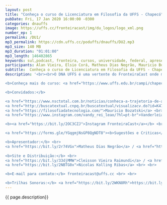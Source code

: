 ```yaml
---
layout: post
title: "Conheça o curso de Licenciatura em Filosofia da UFFS - Chapecó"
pubDate: Fri, 17 Jan 2020 16:00:00 -0300
categories: dnauffs
image: https://uffs.cc/fronteiracast/img/du_logos/logo_xml.png
number_ep: 1
permalink: /DU1/ 
mp3_permalink: https://cdn.uffs.cc/poduffs/dnauffs/DU2.mp3
mp3_size: 140 MB
mp3_duration: "01:01:00"
mp3_length: 146402865 
keywords: sul,podcast, fronteira, cursos, universidade, federal, apresentação, chapecó, curso, filosofia, ciência, licenciatura
participants: Alan Vieira, Elsio Corá, Matheus Dias Negrão, Mauricio Bozatski e Vanderleia Pedrotti
subtitle:  Conheça o curso de Licenciatura em Filosofia da UFFS - Chapecó
description: '<br><br>O DNA UFFS é uma vertente do FronteiraCast onde mostraremos TUDO que acontece na UFFS. E o episódio de hoje é para apresentarmos o curso de licenciatura em Filosofia, do campus chapecó, recebemos a aluna do curso a Vanderleia Pedrotti, o coordenador Elsio Corá, o Professor Coordenador do PodUFFS Mauricio Bozatski e o egresso Alan Vieira.<br><br>

<b>Conheça mais do curso: <a href="https://www.uffs.edu.br/campi/chapeco/cursos/graduacao/filosofia/perfil-do-curso">Filosofia UFFS</a></b> <br> <br>

<b>Convidados:</b>

<a href="https://www.nsctotal.com.br/noticias/conheca-a-trajetoria-de-allan-vieira-o-primeiro-aluno-a-receber-diploma-da-universidade">Alan Vieira</a>  <br>
<a href="http://buscatextual.cnpq.br/buscatextual/visualizacv.do?id=K4757490J0">Élsio Corá</a> <br>
<a href="https://filosofiadatecnologia.com/">Mauricio Bozatski</a> <br> 
<a href="https://www.instagram.com/vandy_rei_leao/?hl=pt-br">Vanderleia Pedrotti</a> <br> <br>

<b><a href="https://bit.ly/2OC3CZJ">Instagram FronteiraCast</a></b> <br> <br>

<a href="https://forms.gle/YGqgmjNsGP8QgNDT8"><b>Sugestões e Criticas</b></a> <br> <br>

<b>Apresentador:</b> <br>
<a href="https://bit.ly/2r74VGx">Matheus Dias Negrão</a> / <a href="https://bit.ly/2rEOrG8">Instagram</a> <br>
 
<b>Site e Distribuição:</b> <br>
<a href="https://bit.ly/33djMMW">Cleisson Vieira Raimundi</a> / <a href="https://bit.ly/37U5J2s">Instagram</a> <br> 
<a href="https://bit.ly/2NBTG0x">Nicolas Kolling Ribas</a> <br> <br>

<b>E-mail para contato:</b> fronteiracast@uffs.cc <br> <br>

<b>Trilhas Sonoras:</b> <a href="https://bit.ly/2WKN8Rh">https://bit.ly/2WKN8Rh</a> e <a href="https://bit.ly/36BUyer">https://bit.ly/36BUyer</a> '
---
```


{{ page.description}}

